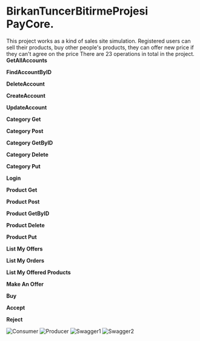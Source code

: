 # BirkanTuncerBitirmeProjesi PayCore.

This project works as a kind of sales site simulation. 
Registered users can sell their products, buy other people's products, they can offer new price if they can't agree on the price
There are 23 operations in total in the project.
<b>GetAllAccounts</b>

<b>FindAccountByID</b>

<b>DeleteAccount</b>

<b>CreateAccount</b>

<b>UpdateAccount</b>

<b>Category Get</b>

<b>Category Post</b>

<b>Category GetByID</b>

<b>Category Delete</b>

<b>Category Put</b>

<b>Login</b>

<b>Product Get</b>

<b>Product Post</b>

<b>Product GetByID</b>

<b>Product Delete</b>

<b>Product Put</b>

<b>List My Offers</b>

<b>List My Orders</b>

<b>List My Offered Products</b>

<b>Make An Offer</b>

<b>Buy</b>

<b>Accept</b>

<b>Reject</b>

![Consumer](https://user-images.githubusercontent.com/97250941/191703642-7703031e-f04e-4a04-8b8b-fc0d313b8422.png)
![Producer](https://user-images.githubusercontent.com/97250941/191703650-3dbe3efb-a5c8-4625-b606-927efaebfb9b.png)
![Swagger1](https://user-images.githubusercontent.com/97250941/191703657-9514d52e-bdca-4914-b7f8-76e5db4d60f4.png)
![Swagger2](https://user-images.githubusercontent.com/97250941/191703662-ed389f46-d180-4e2b-a3fd-68c7496889aa.png)

